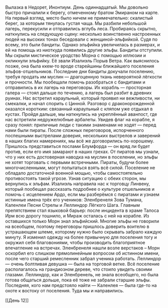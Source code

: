 Вылазка в Недорет, Инонтиум. День одиннадцатый.
Мы довольно быстро причалили к берегу, отмеченному братом Эмираном на карте. На первый взгляд, место было ничем не примечательно: скалистый берег, за которым тянулась густая чаща. Мы разбили небольшой лагерь, перекусили и отправились вглубь леса.
Пробираясь скрытно, наткнулись на следующую сцену: несколько воинственно настроенных людей на высоких тонах беседовали с женщиной-эльфийкой. Судя по всему, это были бандиты. Однако эльфийка увеличилась в размерах, и ей на помощь из ниоткуда появились другие эльфы. Бандиты отступили.
Мы скрыли мистическое уродство Морна с помощью иллюзии и окликнули эльфийку. Её звали Изалиэль Порыв Ветра. Как выяснилось позже, она была ккем-то вроде старейшины ближайшего поселения эльфов-отшельников. Последние дни бандиты докучали поселению, требуя продать им муслин — драгоценную ткань невероятной лёгкости и прочности. Мы пообещали помочь разобраться с бандитами и отправились в их лагерь на переговоры.
Их корабль — просторная галера — стоял дальше по течению, а лагерь был разбит в древних руинах. Нас встретил караульный, который проявил ни вежливости, ни смекалки, и начал спорить с Цинной. Разговор с драконорожденной оказался коротким: связанный караульный с кляпом уже отдыхал в кустах. Пройдя дальше, мы наткнулись на укреплённый аванпост, где нас встретили недружелюбные арбалеты.
Увидев флаг на корабле, я сразу понял: приличные люди с такими знаменами не ходят — перед нами были пираты. После сложных переговоров, испорченного поспешными выстрелами доверия, нескольких выстрелов и заверений в наших благих намерениях, мы всё же договорились по-хорошему. Пришлось представиться послами Блумфорда — он вряд ли будет против, если его имя замарают в наших грехах.
От пиратов мы узнали, что у них есть достоверная наводка на муслин в поселении, но эльфы не хотят торговать с первыми встречными. Пираты, будучи более многочисленными, могут попытаться взять всё силой. Поселение не обладало достаточной военной мощью, чтобы самостоятельно противостоять такой угрозе.
Узнав ситуацию с обеих сторон, мы вернулись к эльфам. Изалиэль направила нас к торговцу Линвену, который пообещал рассказать подробнее о культуре отшельников и помочь с исцелением Ардо, если мы разберёмся с пиратами и узнаем истинные имена трёх его учеников: Эленбренеля Зова Тумана, Каленлеи Песни Стрелы и Леллиндор Лёгкого Шага.
Главным препятствием стал языковой барьер: после инцидента в храме Талоса Ирм всю дорогу тошнило, и Мираж осталась с ней на корабле. Из оставшихся только Морн знал эльфийский. Многие эльфы не говорили на всеобщем, поэтому переговоры пришлось доверить воителю в устрашающем шлеме, которому нужно было скрывать забрало каждую минуту. Я изменил одежду на более привычную для поселения тогу и окружил себя благовониями, чтобы производить благоприятное впечатление на встречах.
Эленбренеля нашли возле верстаков – Морн оскорбил его слишком прямолинейным вопросом об истинном имени, после чего старший ремесленник забрал ученика работать. Леллиндор — очень болтливая девушка — была на торговой ветке. Всё поселение располагалось на грандиозном дереве, что стоило увидеть своими глазами. Леллиндор, как и Эленбренель, не знала всеобщего, но была готова общаться дольше, пока её тоже не забрали старшие эльфы. Последняя, кого нам предстояло найти — Каленлея — была где-то на охоте к востоку от поселения. Туда мы и направились.

[[День 12]]